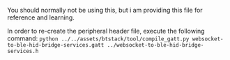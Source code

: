 You should normally not be using this, but i am providing this file for reference and learning.

In order to re-create the peripheral header file, execute the following command:
`python ../../assets/btstack/tool/compile_gatt.py websocket-to-ble-hid-bridge-services.gatt ../websocket-to-ble-hid-bridge-services.h`
